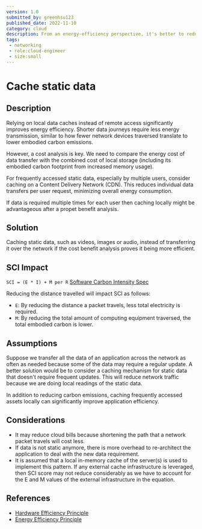```yaml
---
version: 1.0
submitted_by: greenhsu123
published_date: 2022-11-10
category: cloud
description: From an energy-efficiency perspective, it's better to reduce network traffic by reading the data locally through a cache rather than accessing it remotely over the network. Shortening the distance a network packet travels means that less energy is required to transmit it. Similarly, from an embodied carbon perspective, we are more efficient with hardware when a network packet traverses through less computing equipment. 
tags: 
 - networking
 - role:cloud-engineer
 - size:small
---
```


# Cache static data

<PatternComponent></PatternComponent>

## Description
Relying on local data caches instead of remote access significantly improves energy efficiency. 
Shorter data journeys require less energy transmission, similar to how fewer network devices traversed translate to lower embodied carbon emissions.

However, a cost analysis is key. We need to compare the energy cost of data transfer with the combined cost of local storage (including its embodied carbon footprint from increased memory usage).

For frequently accessed static data, especially by multiple users, consider caching on a Content Delivery Network (CDN). This reduces individual data transfers per user request, minimizing overall energy consumption.

If data is required multiple times for each user then caching locally might be advantageous after a propet benefit analysis.

## Solution
Caching static data, such as videos, images or audio, instead of transferring it over the network if the cost benefit analysis proves it being more efficient. 

## SCI Impact

`SCI = (E * I) + M per R`
[Software Carbon Intensity Spec](https://grnsft.org/sci)

Reducing the distance travelled will impact SCI as follows:

- `E`: By reducing the distance a packet travels, less total electricity is required. 
- `M`: By reducing the total amount of computing equipment traversed, the total embodied carbon is lower.

## Assumptions
Suppose we transfer all the data of an application across the network as often as needed because some of the data may require a regular update. A better solution would be to consider a caching mechanism for static data that doesn't require frequent updates. This will reduce network traffic because we are doing local readings of the static data. 

In addition to reducing carbon emissions, caching frequently accessed assets locally can significantly improve application efficiency.

## Considerations
- It may reduce cloud bills because shortening the path that a network packet travels will cost less. 
- If data is not static anymore, there is more overhead to re-architect the application to deal with the new data requirement.
- It is assumed that a local in-memory cache of the server(s) is used to implement this pattern. If any external cache infrastructure is leveraged, then SCI score may not reduce considerably as we have to account for the E and M values of the external infrastructure in the equation. 

## References
- [Hardware Efficiency Principle](https://learn.greensoftware.foundation/practitioner/hardware-efficiency)
- [Energy Efficiency Principle](https://learn.greensoftware.foundation/practitioner/energy-efficiency)


